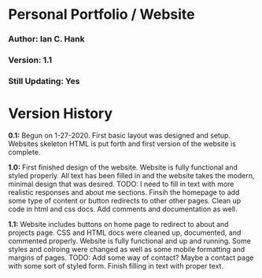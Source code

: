 # Personal Portfolio / Website

### Author: Ian C. Hank
### Version: 1.1
### Still Updating: Yes


# Version History

**0.1:**
Begun on 1-27-2020. First basic layout was designed and setup. Websites skeleton HTML is put forth and first version of the website is complete.

**1.0:**
First finished design of the website. Website is fully functional and styled properly. All text has been filled in and the website takes the modern, minimal design that was desired. TODO: I need to fill in text with more realistic responses and about me sections. Finsih the homepage to add some type of content or button redirects to other other pages. Clean up code in html and css docs. Add comments and documentation as well. 

**1.1:**
Website includes buttons on home page to redirect to about and projects page. CSS and HTML docs were cleaned up, documented, and commented properly. Website is fully functional and up and running. Some styles and colroing were changed as well as some mobile formatting and margins of pages. TODO: Add some way of contact? Maybe a contact page with some sort of styled form. Finish filling in text with proper text.
